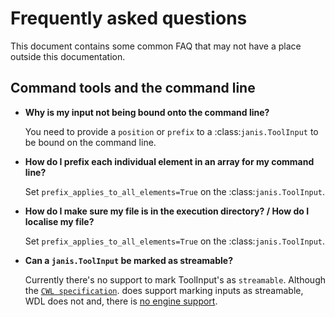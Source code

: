 # Frequently asked questions

This document contains some common FAQ that may not
have a place outside this documentation.


## Command tools and the command line

- **Why is my input not being bound onto the command line?**

    You need to provide a ``position`` or ``prefix`` to a :class:`janis.ToolInput` to be bound on the command line.

- **How do I prefix each individual element in an array for my command line?**

    Set ``prefix_applies_to_all_elements=True`` on the :class:`janis.ToolInput`.

- **How do I make sure my file is in the execution directory? / How do I localise my file?**

    Set ``prefix_applies_to_all_elements=True`` on the :class:`janis.ToolInput`.

- **Can a `janis.ToolInput` be marked as streamable?**

    Currently there's no support to mark ToolInput's as `streamable`. Although the
    [`CWL specification`](https://www.commonwl.org/v1.1/CommandLineTool.html#CommandInputParameter).
    does support marking inputs as streamable, WDL does not and, there is 
    [no engine support](https://github.com/broadinstitute/cromwell/issues/3454#issuecomment-455367417). 
      
    
